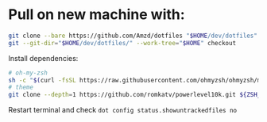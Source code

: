 # Pull on new machine with:
```zsh
git clone --bare https://github.com/Amzd/dotfiles "$HOME/dev/dotfiles"
git --git-dir="$HOME/dev/dotfiles/" --work-tree="$HOME" checkout
```
Install dependencies:
```zsh
# oh-my-zsh
sh -c "$(curl -fsSL https://raw.githubusercontent.com/ohmyzsh/ohmyzsh/master/tools/install.sh)"
# theme
git clone --depth=1 https://github.com/romkatv/powerlevel10k.git ${ZSH_CUSTOM:-$HOME/.oh-my-zsh/custom}/themes/powerlevel10k
```

Restart terminal and check `dot config status.showuntrackedfiles no`
